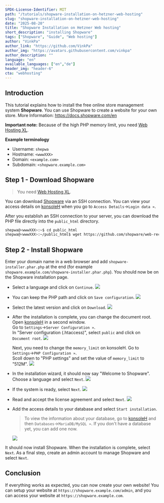 ```yaml
---
SPDX-License-Identifier: MIT
path: "/tutorials/shopware-installation-on-hetzner-web-hosting"
slug: "shopware-installation-on-hetzner-web-hosting"
date: "2025-08-20"
title: "Shopware Installation on Hetzner Web hosting"
short_description: "installing Shopware"
tags: ["Shopware", "Guide", "Web hosting"]
author: "VinkPa"
author_link: "https://github.com/VinkPa"
author_img: "https://avatars.githubusercontent.com/vinkpa"
author_description: ""
language: "en"
available_languages: ["en","de"]
header_img: "header-6"
cta: "webhosting"
---
```


## Introduction

This tutorial explains how to install the free online store management system **Shopware**. You can use Shopware to create a website for your own store.
More Information: https://docs.shopware.com/en

**Important note:** Because of the high PHP memory limit, you need [Web Hosting XL](https://www.hetzner.com/webhosting).

**Example terminology**

* Username: `shepwa`
* Hostname: `<wwwXXX>`
* Domain: `<example.com>`
* Subdomain: `<shopware.example.com>`

## Step 1 - Download Shopware

> You need [Web Hosting XL](https://www.hetzner.com/webhosting).
   
You can download [Shopware](https://www.shopware.com/) via an SSH connection. You can view your access details on [konsoleH](https://konsoleh.hetzner.com/) when you go to `Access Details`→`Login data »`.

After you establish an SSH connection to your server, you can download the PHP file directly into the `public_html` directory.

```bash
shepwa@<wwwXXX>:~$ cd public_html
shepwa@<wwwXXX>:~/public_html$ wget https://github.com/shopware/web-recovery/releases/latest/download/shopware-installer.phar.php
```

## Step 2 - Install Shopware

Enter your domain name in a web browser and add `shopware-installer.phar.php` at the end (for example `shopware.example.com/shopware-installer.phar.php`). You should now be on the Shopware installation page.

* Select a language and click on `Continue`.
  ![](images/01_Shopware_installation-language.png)

* You can keep the PHP path and click on `Save configuration`.
  ![](images/02_Shopware_configuration-path.png)

* Select the latest version and click on `Download`.
  ![](images/03_Shopware_version.png)

* After the installation is complete, you can change the document root.  
  Open [konsoleH](https://konsoleh.hetzner.com/) in a second window.  
  Go to `Settings`→`Server Configuration »`.  
  In "Server configuration (.htaccess)", select `public` and click on `Document root`.
  ![](images/04_konsoleH_document-root-change.png)

  Next, you need to change the `memory_limit` on konsoleH.
  Go to `Settings`→`PHP Configuration »`.  
  Scoll down to "PHP settings" and set the value of `memory_limit` to "512M".
  ![](images/05_konsoleH_memory-limit.png)

* In the installation wizard, it should now say "Welcome to Shopware". Choose a language and select `Next`.
  ![](images/06_Shopware_installation-language.png)
* If the system is ready, select `Next`.
  ![](images/07_Shopware_system-ready.png)
* Read and accept the license agreement and select `Next`.
  ![](images/08_Shopware_license-agreement.png)
* Add the access details to your database and select `Start installation`.
  > To view the information about your database, go to [konsoleH](https://konsoleh.hetzner.com/) and then `Databases`→`MariaDB/MySQL »`. If you don't have a database yet, you can add one now.
  
  ![](images/09_Shopware_database.png)

It should now install Shopware. When the installation is complete, select `Next`. As a final step, create an admin account to manage Shopware and select `Next`.

## Conclusion

If everything works as expected, you can now create your own website! You can setup your website at `https://shopware.example.com/admin`, and you can access your website at `https://shopware.example.com`.

